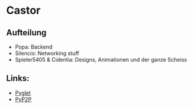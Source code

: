 # Castor

## Aufteilung

* Popa: Backend
* Silencio: Networking stuff
* Spieler5405 & Cidentia: Designs, Animationen und der ganze Scheiss

## Links:

* [Pyglet](https://pyglet.org/)
* [PyP2P](https://pypi.org/project/pyp2p/)
